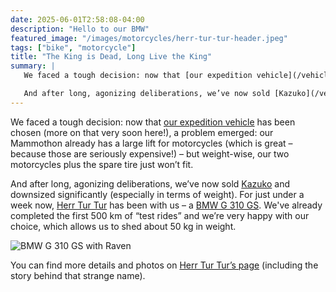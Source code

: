 ```yaml
---
date: 2025-06-01T2:58:08-04:00
description: "Hello to our BMW"
featured_image: "/images/motorcycles/herr-tur-tur-header.jpeg"
tags: ["bike", "motorcycle"]
title: "The King is Dead, Long Live the King"
summary: |
   We faced a tough decision: now that [our expedition vehicle](/vehicles/exmo) has been chosen (more on that very soon here!), a problem emerged: our Mammothon already has a large lift for motorcycles (which is great – because those are seriously expensive!) – but weight-wise, our two motorcycles plus the spare tire just won’t fit.

   And after long, agonizing deliberations, we’ve now sold [Kazuko](/vehicles/motorcycle1-kazuko/) and downsized significantly (especially in terms of weight).
---
```

We faced a tough decision: now that [our expedition vehicle](/vehicles/exmo) has been chosen (more on that very soon here!), a problem emerged: our Mammothon already has a large lift for motorcycles (which is great – because those are seriously expensive!) – but weight-wise, our two motorcycles plus the spare tire just won’t fit.

And after long, agonizing deliberations, we’ve now sold [Kazuko](/vehicles/motorcycle1-kazuko/) and downsized significantly (especially in terms of weight). For just under a week now, [Herr Tur Tur](/vehicles/motorcycle3-herr-tur-tur/) has been with us – a [BMW G 310 GS](https://www.adac.de/rund-ums-fahrzeug/zweirad/motorrad-roller/fahrberichte/bmw-g-310-gs/). We've already completed the first 500 km of “test rides” and we’re very happy with our choice, which allows us to shed about 50 kg in weight.

![BMW G 310 GS with Raven](/images/motorcycles/herr-tur-tur-and-raven.jpeg)

You can find more details and photos on [Herr Tur Tur’s page](/vehicles/motorcycle3-herr-tur-tur/) (including the story behind that strange name).
